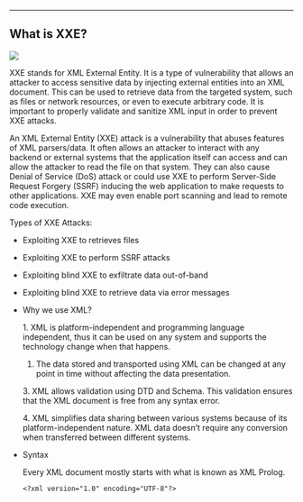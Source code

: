 --- ---

<h2>What is XXE?</h2>  

![](https://assets.tryhackme.com/additional/cmn-owasptopten/XXE_600x315.png)

XXE stands for XML External Entity. It is a type of vulnerability that allows an attacker to access sensitive data by injecting external entities into an XML document. This can be used to retrieve data from the targeted system, such as files or network resources, or even to execute arbitrary code. It is important to properly validate and sanitize XML input in order to prevent XXE attacks.

An XML External Entity (XXE) attack is a vulnerability that abuses features of XML parsers/data. It often allows an attacker to interact with any backend or external systems that the application itself can access and can allow the attacker to read the file on that system. They can also cause Denial of Service (DoS) attack or could use XXE to perform Server-Side Request Forgery (SSRF) inducing the web application to make requests to other applications. XXE may even enable port scanning and lead to remote code execution.  
  
Types of XXE Attacks:
- Exploiting XXE to retrieves files
- Exploiting XXE to perform SSRF attacks
- Exploiting blind XXE to exfiltrate data out-of-band
- Exploiting blind XXE to retrieve data via error messages
  
- Why we use XML?  
  
	1. XML is platform-independent and programming language independent, thus it can be used on any system and supports the technology change when that happens.  
  
	1. The data stored and transported using XML can be changed at any point in time without affecting the data presentation.  
  
	3. XML allows validation using DTD and Schema. This validation ensures that the XML document is free from any syntax error.  
  
	4. XML simplifies data sharing between various systems because of its platform-independent nature. XML data doesn’t require any conversion when transferred between different systems.  
  
- Syntax  
  
	Every XML document mostly starts with what is known as XML Prolog.  

	```Terminal
	<?xml version="1.0" encoding="UTF-8"?>
	```

